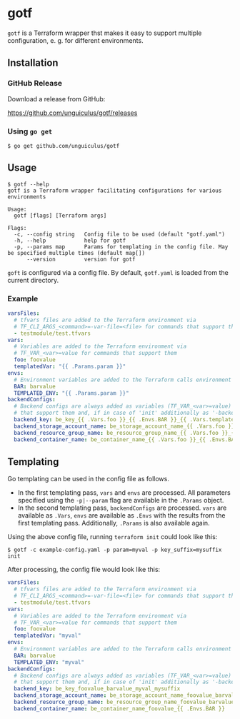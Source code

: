 # gotf

`gotf` is a Terraform wrapper thst makes it easy to support multiple configuration, e. g. for different environments.

## Installation

### GitHub Release

Download a release from GitHub:

https://github.com/unguiculus/gotf/releases

### Using `go get`

```console
$ go get github.com/unguiculus/gotf
```

## Usage

```console
$ gotf --help
gotf is a Terraform wrapper facilitating configurations for various environments

Usage:
  gotf [flags] [Terraform args]

Flags:
  -c, --config string   Config file to be used (default "gotf.yaml")
  -h, --help            help for gotf
  -p, --params map      Params for templating in the config file. May be specified multiple times (default map[])
      --version         version for gotf
```

`goft` is configured via a config file.
By default, `gotf.yaml` is loaded from the current directory.

### Example

```yaml
varsFiles:
  # tfvars files are added to the Terraform environment via
  # TF_CLI_ARGS_<command>=-var-file=<file> for commands that support them
  - testmodule/test.tfvars
vars:
  # Variables are added to the Terraform environment via
  # TF_VAR_<var>=value for commands that support them
  foo: foovalue
  templatedVar: "{{ .Params.param }}"
envs:
  # Environment variables are added to the Terraform calls environment
  BAR: barvalue
  TEMPLATED_ENV: "{{ .Params.param }}"
backendConfigs:
  # Backend configs are always added as variables (TF_VAR_<var>=value) for commands
  # that support them and, if in case of 'init' additionally as '-backend-config' CLI options
  backend_key: be_key_{{ .Vars.foo }}_{{ .Envs.BAR }}_{{ .Vars.templatedVar }}_{{ .Params.key_suffix }}
  backend_storage_account_name: be_storage_account_name_{{ .Vars.foo }}_{{ .Envs.BAR }}
  backend_resource_group_name: be_resource_group_name_{{ .Vars.foo }}_{{ .Envs.BAR }}
  backend_container_name: be_container_name_{{ .Vars.foo }}_{{ .Envs.BAR }}
```

## Templating

Go templating can be used in the config file as follows.

* In the first templating pass, `vars` and `envs` are processed.
  All parameters specified using the `-p|--param` flag are available in the `.Params` object.
* In the second templating pass, `backendConfigs` are processed.
  `vars` are available as `.Vars`, `envs` are available as `.Envs` with the results from the first templating pass.
  Additionally, `.Params` is also available again.

Using the above config file, running `terraform init` could look like this:

```console
$ gotf -c example-config.yaml -p param=myval -p key_suffix=mysuffix init
```

After processing, the config file would look like this:

```yaml
varsFiles:
  # tfvars files are added to the Terraform environment via
  # TF_CLI_ARGS_<command>=-var-file=<file> for commands that support them
  - testmodule/test.tfvars
vars:
  # Variables are added to the Terraform environment via
  # TF_VAR_<var>=value for commands that support them
  foo: foovalue
  templatedVar: "myval"
envs:
  # Environment variables are added to the Terraform calls environment
  BAR: barvalue
  TEMPLATED_ENV: "myval"
backendConfigs:
  # Backend configs are always added as variables (TF_VAR_<var>=value) for commands
  # that support them and, if in case of 'init' additionally as '-backend-config' CLI options
  backend_key: be_key_foovalue_barvalue_myval_mysuffix
  backend_storage_account_name: be_storage_account_name_foovalue_barvalue
  backend_resource_group_name: be_resource_group_name_foovalue_barvalue
  backend_container_name: be_container_name_foovalue_{{ .Envs.BAR }}
```
